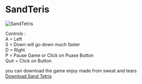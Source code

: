 # SandTeris
![SandTetris](https://github.com/NedasR/SandTeris/assets/129998724/df8cde47-e04d-4d10-9276-10deb82dedce)








Controls :  
A = Left  
S = Down will go down much faster  
D = Right  
P = Pause Game or Click on Puase Button  
Quit = Click on Button  

you can download the game enjoy made from sweat and tears  
[Download Sand Tetris](https://github.com/NedasR/SandTeris/raw/main/Sand%20Tetris.7z)
